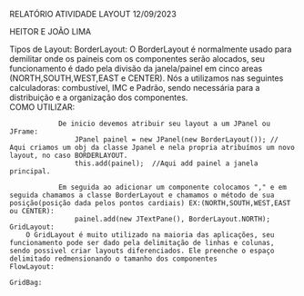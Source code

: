 RELATÓRIO ATIVIDADE LAYOUT 12/09/2023

HEITOR E JOÃO LIMA

Tipos de Layout:
    BorderLayout:
        O BorderLayout é normalmente usado para demilitar onde os paineis com os componentes serão alocados, seu funcionamento é dado pela divisão da janela/painel em cinco areas (NORTH,SOUTH,WEST,EAST e CENTER). Nós a utilizamos nas seguintes calculadoras: combustível, IMC e Padrão, sendo necessária para a distribuição e a organização dos componentes.  
            COMO UTILIZAR:
                
                De inicio devemos atribuir seu layout a um JPanel ou JFrame:
                    JPanel painel = new JPanel(new BorderLayout()); // Aqui criamos um obj da classe Jpanel e nela propria atribuímos um novo layout, no caso BORDERLAYOUT.
                    this.add(painel);  //Aqui add painel a janela principal.

                Em seguida ao adicionar um componente colocamos "," e em seguida chamamos a classe BorderLayout e chamamos o método de sua posição(posição dada pelos pontos cardiais) EX:(NORTH,SOUTH,WEST,EAST ou CENTER):
                    painel.add(new JTextPane(), BorderLayout.NORTH);
    GridLayout:
        O GridLayout é muito utilizado na maioria das aplicações, seu funcionamento pode ser dado pela delimitação de linhas e colunas, sendo possivel criar layouts diferenciados. Ele preenche o espaço delimitado redmensionando o tamanho dos componentes 
    FlowLayout:

    GridBag:
    